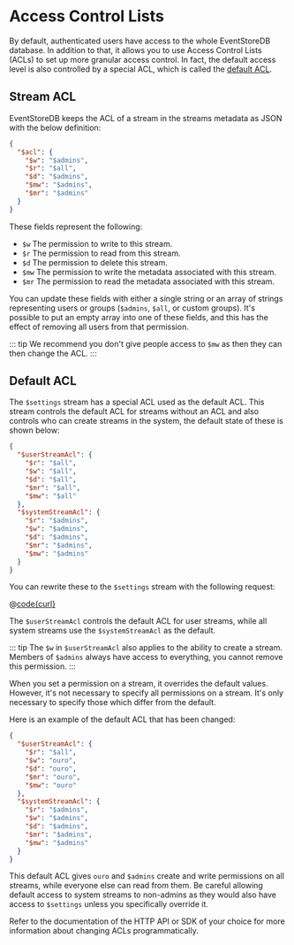 # Access Control Lists

By default, authenticated users have access to the whole EventStoreDB database. In addition to that, it allows you to use Access Control Lists (ACLs) to set up more granular access control. In fact, the default access level is also controlled by a special ACL, which is called the [default ACL](#default-acl).

## Stream ACL

EventStoreDB keeps the ACL of a stream in the streams metadata as JSON with the below definition:

```json
{
  "$acl": {
    "$w": "$admins",
    "$r": "$all",
    "$d": "$admins",
    "$mw": "$admins",
    "$mr": "$admins"
  }
}
```

These fields represent the following:

- `$w` The permission to write to this stream.
- `$r` The permission to read from this stream.
- `$d` The permission to delete this stream.
- `$mw` The permission to write the metadata associated with this stream.
- `$mr` The permission to read the metadata associated with this stream.

You can update these fields with either a single string or an array of strings representing users or groups (`$admins`, `$all`, or custom groups). It's possible to put an empty array into one of these fields, and this has the effect of removing all users from that permission.

::: tip
We recommend you don't give people access to `$mw` as then they can then change the ACL.
:::

## Default ACL

The `$settings` stream has a special ACL used as the default ACL. This stream controls the default ACL for streams without an ACL and also controls who can create streams in the system, the default state of these is shown below:

```json
{
  "$userStreamAcl": {
    "$r": "$all",
    "$w": "$all",
    "$d": "$all",
    "$mr": "$all",
    "$mw": "$all"
  },
  "$systemStreamAcl": {
    "$r": "$admins",
    "$w": "$admins",
    "$d": "$admins",
    "$mr": "$admins",
    "$mw": "$admins"
  }
}
```

You can rewrite these to the `$settings` stream with the following request:

@[code{curl}](../samples/default-settings.sh)

The `$userStreamAcl` controls the default ACL for user streams, while all system streams use the `$systemStreamAcl` as the default.

::: tip
The `$w` in `$userStreamAcl` also applies to the ability to create a stream. Members of `$admins` always have access to everything, you cannot remove this permission.
:::

When you set a permission on a stream, it overrides the default values. However, it's not necessary to specify all permissions on a stream. It's only necessary to specify those which differ from the default.

Here is an example of the default ACL that has been changed:

```json
{
  "$userStreamAcl": {
    "$r": "$all",
    "$w": "ouro",
    "$d": "ouro",
    "$mr": "ouro",
    "$mw": "ouro"
  },
  "$systemStreamAcl": {
    "$r": "$admins",
    "$w": "$admins",
    "$d": "$admins",
    "$mr": "$admins",
    "$mw": "$admins"
  }
}
```

This default ACL gives `ouro` and `$admins` create and write permissions on all streams, while everyone else can read from them. Be careful allowing default access to system streams to non-admins as they would also have access to `$settings` unless you specifically override it.

Refer to the documentation of the HTTP API or SDK of your choice for more information about changing ACLs programmatically.

